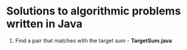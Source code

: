 # Solutions to algorithmic problems written in Java

1. Find a pair that matches with the target sum - **TargetSum.java**
